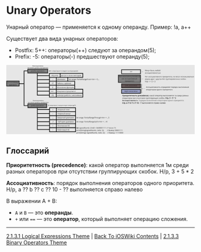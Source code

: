 # Unary Operators

Унарный оператор —  применяется к одному операнду. Пример: !a, a++

Существует два вида унарных операторов:

* Postfix: 5++: операторы(++) следуют за операндом(5);
* Prefix: -5: операторы(-) предшествуют операнду(5);

![](https://github.com/eldaroid/pictures/blob/master/iOSWiki/ComputerScience/UnaryOperator.png?raw=true)

## Глоссарий

**Приоритетность (precedence)**: какой оператор выполняется 1м среди разных операторов при отсутствии группирующих скобок. Н/р, 3 + 5 * 2

**Ассоциативность**: порядок выполнения операторов одного приоритета.
Н/р, a ?? b ?? c ?? 10 - ?? выполняется справо налево

В выражении A + B:

* `A` и `B`     — это **операнды**.
* `+` или `==`  — это **оператор**, который выполняет операцию сложения.

---

[2.1.3.1 Logical Expressions Theme](./2.1.3.1%20Logical%20Expressions.md) | [Back To iOSWiki Contents](https://github.com/eldaroid/iOSWiki) | [2.1.3.3 Binary Operators Theme](./2.1.3.3%20Binary.md)